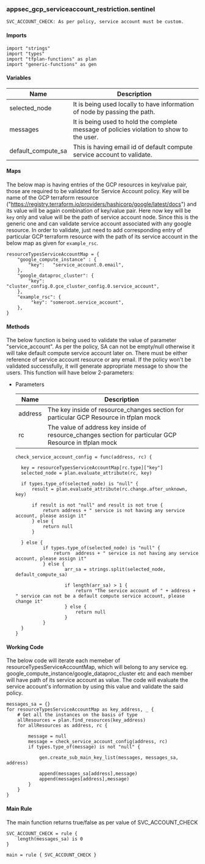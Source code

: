 ### appsec_gcp_serviceaccount_restriction.sentinel
```
SVC_ACCOUNT_CHECK: As per policy, service account must be custom.
```

#### Imports
```
import "strings"
import "types"
import "tfplan-functions" as plan
import "generic-functions" as gen
```

#### Variables
|Name|Description|
|----|-----|
|selected_node|It is being used locally to have information of node by passing the path.|
|messages|It is being used to hold the complete message of policies violation to show to the user.|
|default_compute_sa|This is having email id of default compute service account to validate.|

#### Maps
The below map is having entries of the GCP resources in key/value pair, those are required to be validated for Service Account policy. Key will be name of the GCP terraform resource ("https://registry.terraform.io/providers/hashicorp/google/latest/docs") and its value will be again combination of key/value pair. Here now key will be ```key``` only and value will be the path of service account node. Since this is the generic one and can validate service account associated with any google resource. In order to validate, just need to add corresponding entry of particular GCP terraform resource with the path of its service account in the below map as given for ```example_rsc```. 
```
resourceTypesServiceAccountMap = {
	"google_compute_instance" : {
		"key":   "service_account.0.email",
	},
	"google_dataproc_cluster": {
		"key":   "cluster_config.0.gce_cluster_config.0.service_account",
	},
	"example_rsc": {
	     "key": "someroot.service_account",
	},
}
```

#### Methods
The below function is being used to validate the value of parameter "service_account". As per the policy, SA can not be empty/null otherwise it will take default compute service account later on. There must be either reference of service account resource or any email. If the policy won't be validated successfully, it will generate appropriate message to show the users. This function will have below 2-parameters:

* Parameters

  |Name|Description|
  |----|-----|
  |address|The key inside of resource_changes section for particular GCP Resource in tfplan mock|
  |rc|The value of address key inside of resource_changes section for particular GCP Resource in tfplan mock|


  ```
  check_service_account_config = func(address, rc) {	

	key = resourceTypesServiceAccountMap[rc.type]["key"]
	selected_node = plan.evaluate_attribute(rc, key)
	
	if types.type_of(selected_node) is "null" {					
		result = plan.evaluate_attribute(rc.change.after_unknown, key)

		if result is not "null" and result is not true {
			return address + " service is not having any service account, please assign it"			
		} else {
			return null
		}
	
	} else {
			if types.type_of(selected_node) is "null" {
				return  address + " service is not having any service account, please assign it"
			} else {
					arr_sa = strings.split(selected_node, default_compute_sa)
					
					if length(arr_sa) > 1 {
						return "The service account of " + address + " service can not be a default compute service account, please change it"						
					} else {
						return null
					}
			}	
	}	
  }
  ```

#### Working Code
The below code will iterate each memeber of resourceTypesServiceAccountMap, which will belong to any service eg. google_compute_instance/google_dataproc_cluster etc and each member will have path of its service account as value. The code will evaluate the service account's information by using this value and validate the said policy. 

```
messages_sa = {}
for resourceTypesServiceAccountMap as key_address, _ {
	# Get all the instances on the basis of type
	allResources = plan.find_resources(key_address)
	for allResources as address, rc {

		message = null		
		message = check_service_account_config(address, rc)
		if types.type_of(message) is not "null" {
		
			gen.create_sub_main_key_list(messages, messages_sa, address)
			
			append(messages_sa[address],message)
			append(messages[address],message)
		}
	}
}
```

#### Main Rule
The main function returns true/false as per value of SVC_ACCOUNT_CHECK 
```
SVC_ACCOUNT_CHECK = rule {
  	length(messages_sa) is 0 
}

main = rule { SVC_ACCOUNT_CHECK }
```
